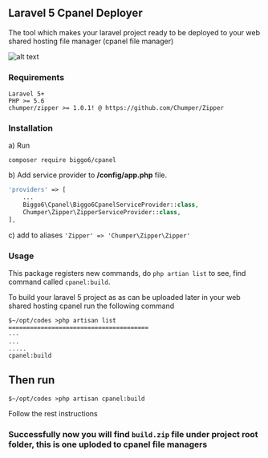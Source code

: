 ## Laravel 5 Cpanel Deployer

The tool which makes your laravel project ready to be deployed to your web shared hosting file manager (cpanel file manager)

![alt text](https://biggo6.github.io/img/cpanel.png "Laravel 5 Cpanel Deployer")


### Requirements
```
Laravel 5+
PHP >= 5.6
chumper/zipper >= 1.0.1! @ https://github.com/Chumper/Zipper

```

### Installation
a) Run

```
composer require biggo6/cpanel 
```

b) Add service provider to **/config/app.php** file.
```php
'providers' => [
    ...
    Biggo6\Cpanel\Biggo6CpanelServiceProvider::class,
    Chumper\Zipper\ZipperServiceProvider::class,
],
```
c) add to aliases ``'Zipper' => 'Chumper\Zipper\Zipper'``




### Usage
This package registers new commands, do ``php artian list`` to see, find command called ``cpanel:build``.

To build your laravel 5 project as as can be uploaded later in your web shared hosting cpanel run the following command

```
$~/opt/codes >php artisan list
=======================================
---
...
.....
cpanel:build
```

## Then run

```
$~/opt/codes >php artisan cpanel:build

```

Follow the rest instructions

### Successfully now you will find  ``build.zip`` file under project root folder, this is one uploded to cpanel file managers



